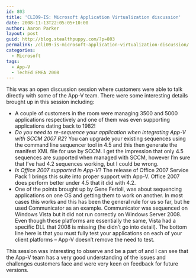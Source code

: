 ```yaml
---
id: 803
title: 'CLI09-IS: Microsoft Application Virtualization discussion'
date: 2008-11-13T22:05:05+10:00
author: Aaron Parker
layout: post
guid: http://blog.stealthpuppy.com/?p=803
permalink: /cli09-is-microsoft-application-virtualization-discussion/
categories:
  - Microsoft
tags:
  - App-V
  - TechEd EMEA 2008
---
```

<img style="margin: 0px 0px 10px 15px; display: inline" src="http://stealthpuppy.com/wp-content/uploads/2008/11/teched2008logo.jpg" alt="" align="right" />

This was an open discussion session where customers were able to talk directly with some of the App-V team. There were some interesting details brought up in this session including:

  * A couple of customers in the room were managing 3500 and 5000 applications respectively and one of them was even supporting applications dating back to 1982!
  * _Do you need to re-sequence your application when integrating App-V with SCCM 2007 R2_? You can upgrade your existing sequences using the command line sequencer tool in 4.5 and this then generate the manifest XML file for use by SCCM. I get the impression that only 4.5 sequences are supported when managed with SCCM, however I’m sure that I’ve had 4.2 sequences working, but I could be wrong.
  * _Is Office 2007 supported in App-V_? The release of Office 2007 Service Pack 1 brings this suite into proper support with App-V. Office 2007 does perform better under 4.5 that it did with 4.2.
  * One of the points brought up by Gene Ferioli, was about sequencing applications on one OS and getting them to work on another. In most cases this works and this has been the general rule for us so far, but he used Communicator as an example. Communicator was sequenced on Windows Vista but it did not run correctly on Windows Server 2008. Even though these platforms are essentially the same, Vista had a specific DLL that 2008 is missing (he didn’t go into detail). The bottom line here is that you must fully test your applications on each of your client platforms – App-V doesn’t remove the need to test.

<div>
  This session was interesting to observe and be a part of and I can see that the App-V team has a very good understanding of the issues and challenges customers face and were very keen on feedback for future versions.
</div>